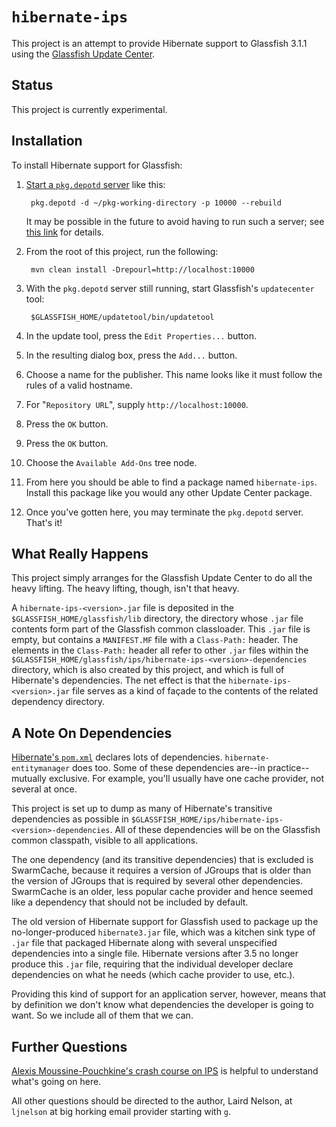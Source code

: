 # `hibernate-ips`

This project is an attempt to provide Hibernate support to Glassfish
3.1.1 using the [Glassfish Update
Center](http://java.net/projects/updatecenter2/).

## Status

This project is currently experimental.

## Installation

To install Hibernate support for Glassfish:

1. [Start a `pkg.depotd`
   server](http://dlc.sun.com/osol/docs/content/2009.06/IMGPACKAGESYS/depot_server.html)
   like this:
    
        pkg.depotd -d ~/pkg-working-directory -p 10000 --rebuild

    It may be possible in the future to avoid having to run such a
    server; see [this
    link](http://mail.opensolaris.org/pipermail/pkg-discuss/2010-May/022716.html)
    for details.

2. From the root of this project, run the following:
    
        mvn clean install -Drepourl=http://localhost:10000

3. With the `pkg.depotd` server still running, start Glassfish's
   `updatecenter` tool:
    
        $GLASSFISH_HOME/updatetool/bin/updatetool

4. In the update tool, press the `Edit Properties...` button.

5. In the resulting dialog box, press the `Add...` button.

6. Choose a name for the publisher.  This name looks like it must
   follow the rules of a valid hostname.

7. For "`Repository URL`", supply `http://localhost:10000`.

8. Press the `OK` button.

9. Press the `OK` button.

10. Choose the `Available Add-Ons` tree node.

11. From here you should be able to find a package named
    `hibernate-ips`.  Install this package like you would any other
    Update Center package.

12. Once you've gotten here, you may terminate the `pkg.depotd`
    server.  That's it!

## What Really Happens

This project simply arranges for the Glassfish Update Center to do all
the heavy lifting.  The heavy lifting, though, isn't that heavy.

A `hibernate-ips-<version>.jar` file is deposited in the
`$GLASSFISH_HOME/glassfish/lib` directory, the directory whose `.jar`
file contents form part of the Glassfish common classloader.  This
`.jar` file is empty, but contains a `MANIFEST.MF` file with a
`Class-Path:` header.  The elements in the `Class-Path:` header all
refer to other `.jar` files within the
`$GLASSFISH_HOME/glassfish/ips/hibernate-ips-<version>-dependencies`
directory, which is also created by this project, and which is full of
Hibernate's dependencies.  The net effect is that the
`hibernate-ips-<version>.jar` file serves as a kind of façade to the
contents of the related dependency directory.

## A Note On Dependencies

[Hibernate's
`pom.xml`](http://repo1.maven.org/maven2/org/hibernate/hibernate-core/3.6.6.Final/hibernate-core-3.6.6.Final.pom)
declares lots of dependencies.	`hibernate-entitymanager` does too.
Some of these dependencies are--in practice--mutually exclusive.  For
example, you'll usually have one cache provider, not several at once.

This project is set up to dump as many of Hibernate's transitive
dependencies as possible in
`$GLASSFISH_HOME/ips/hibernate-ips-<version>-dependencies`.  All of
these dependencies will be on the Glassfish common classpath, visible
to all applications.

The one dependency (and its transitive dependencies) that is excluded
is SwarmCache, because it requires a version of JGroups that is older
than the version of JGroups that is required by several other
dependencies.  SwarmCache is an older, less popular cache provider and
hence seemed like a dependency that should not be included by default.

The old version of Hibernate support for Glassfish used to package up
the no-longer-produced `hibernate3.jar` file, which was a kitchen sink
type of `.jar` file that packaged Hibernate along with several
unspecified dependencies into a single file.  Hibernate versions after
3.5 no longer produce this `.jar` file, requiring that the individual
developer declare dependencies on what he needs (which cache provider
to use, etc.).

Providing this kind of support for an application server, however,
means that by definition we don't know what dependencies the developer
is going to want.  So we include all of them that we can.

## Further Questions

[Alexis Moussine-Pouchkine's crash course on
IPS](http://blogs.oracle.com/alexismp/entry/ips_pkg_5_crash_course) is
helpful to understand what's going on here.

All other questions should be directed to the author, Laird Nelson, at
`ljnelson` at big horking email provider starting with `g`.
